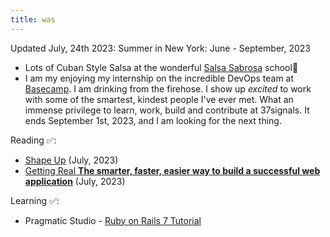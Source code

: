 ```yaml
---
title: was
---
```


Updated July, 24th 2023:
Summer in New York: June - September, 2023
-  Lots of Cuban Style Salsa at the wonderful [Salsa Sabrosa](https://salsasabrosaschool.com/cuban_salsa_nyc_community/)  school💃 
- I am my enjoying my internship on the incredible DevOps team at [Basecamp](https://basecamp.com/). I am drinking from the firehose. I show up *excited* to work with some of the smartest, kindest people I've ever met. What an immense privilege to learn, work, build and contribute at 37signals.  It ends September 1st, 2023, and I am looking for the next thing. 


Reading ✅: 
- [Shape Up](https://basecamp.com/shapeup)  (July, 2023)
- [Getting Real **The smarter, faster, easier way to build a successful web application**](https://basecamp.com/books/getting-real) (July, 2023)


Learning ✅:
- Pragmatic Studio - [Ruby on Rails 7 Tutorial](https://pragmaticstudio.com/courses/rails)